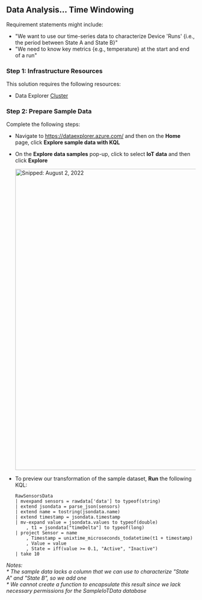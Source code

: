 ## Data Analysis... Time Windowing

Requirement statements might include:

* "We want to use our time-series data to characterize Device 'Runs' {i.e., the period between State A and State B}"
* "We need to know key metrics {e.g., temperature} at the start and end of a run"

### Step 1: Infrastructure Resources

This solution requires the following resources:

* Data Explorer [Cluster](Infrastructure_DataExplorer_Cluster.md)

### Step 2: Prepare Sample Data

Complete the following steps:

* Navigate to https://dataexplorer.azure.com/ and then on the **Home** page, click **Explore sample data with KQL**


* On the **Explore data samples** pop-up, click to select **IoT data** and then click **Explore**

  <img src="https://user-images.githubusercontent.com/44923999/182495753-2caf6e57-109f-43f9-b825-ed77438cd22f.png" width="800" title="Snipped: August 2, 2022" />

* To preview our transformation of the sample dataset, **Run** the following KQL:

  ```
  RawSensorsData
  | mvexpand sensors = rawdata['data'] to typeof(string)
  | extend jsondata = parse_json(sensors)
  | extend name = tostring(jsondata.name)
  | extend timestamp = jsondata.timestamp
  | mv-expand value = jsondata.values to typeof(double)
      , t1 = jsondata["timeDelta"] to typeof(long)
  | project Sensor = name
      , Timestamp = unixtime_microseconds_todatetime(t1 + timestamp)
      , Value = value
      , State = iff(value >= 0.1, "Active", "Inactive")
  | take 10
  ```

_Notes:_<br>
_* The sample data lacks a column that we can use to characterize "State A" and "State B", so we add one_<br>
_* We cannot create a function to encapsulate this result since we lack necessary permissions for the SampleIoTData database_
